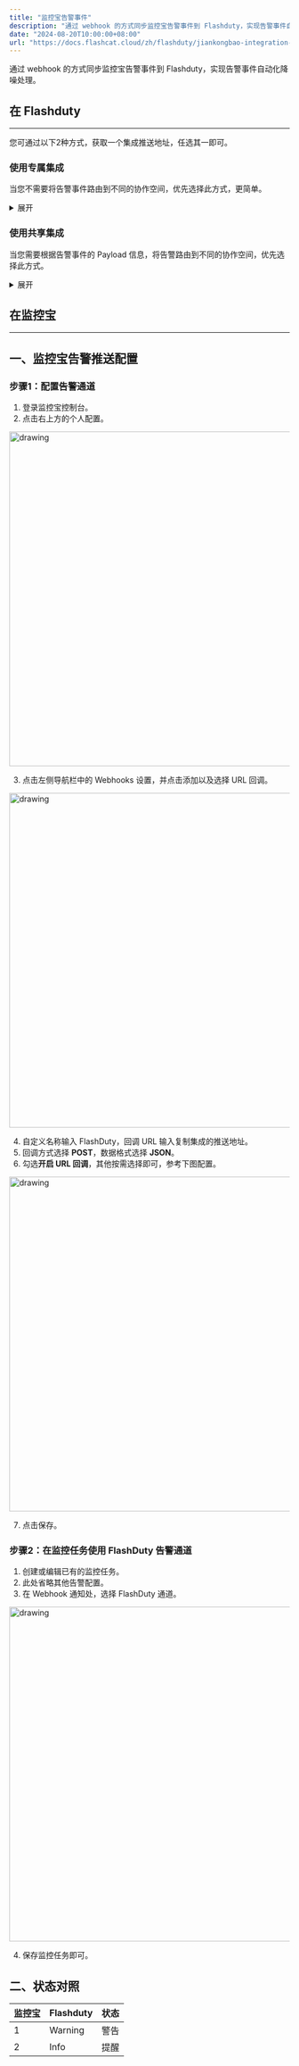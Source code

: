 ```yaml
---
title: "监控宝告警事件"
description: "通过 webhook 的方式同步监控宝告警事件到 Flashduty，实现告警事件自动化降噪处理"
date: "2024-08-20T10:00:00+08:00"
url: "https://docs.flashcat.cloud/zh/flashduty/jiankongbao-integration-guide"
---
```


通过 webhook 的方式同步监控宝告警事件到 Flashduty，实现告警事件自动化降噪处理。

<div class="hide">

## 在 Flashduty
---
您可通过以下2种方式，获取一个集成推送地址，任选其一即可。

### 使用专属集成

当您不需要将告警事件路由到不同的协作空间，优先选择此方式，更简单。

<details>
  <summary>展开</summary>
  
  1. 进入 Flashduty 控制台，选择 **协作空间**，进入某个空间的详情页面
  2. 选择 **集成数据** tab，点击 **添加一个集成**，进入添加集成页面
  3. 选择 **监控宝** 集成，点击 **保存**，生成卡片。
  4. 点击生成的卡片，可以查看到 **推送地址**，复制备用，完成。
  
    
</details>

### 使用共享集成

当您需要根据告警事件的 Payload 信息，将告警路由到不同的协作空间，优先选择此方式。

<details>
  <summary>展开</summary>
  
  1. 进入 Flashduty 控制台，选择 **集成中心=>告警事件**，进入集成选择页面。
  2. 选择 **监控宝** 集成：
        - **集成名称**：为当前集成定义一个名称。
  3. 点击 **保存** 后，复制当前页面的新生成的 **推送地址** 备用。
  4. 点击 **创建路由**，为集成配置路由规则。您可以按条件匹配不同的告警到不同的协作空间，也可以直接设置默认协作空间作为兜底，后续再按需调整。
  5. 完成。
    
</details>



## 在监控宝
---

<div class="md-block">

## 一、监控宝告警推送配置

### 步骤1：配置告警通道
1. 登录监控宝控制台。
2. 点击右上方的个人配置。

<img alt="drawing" width="600" src="https://fcpub-1301667576.cos.ap-nanjing.myqcloud.com/flashduty/doc/jkb-1.png" />

3. 点击左侧导航栏中的 Webhooks 设置，并点击添加以及选择 URL 回调。

<img alt="drawing" width="600" src="https://fcpub-1301667576.cos.ap-nanjing.myqcloud.com/flashduty/doc/jkb-2.png" />

4. 自定义名称输入 FlashDuty，回调 URL 输入复制集成的推送地址。
5. 回调方式选择 **POST**，数据格式选择 **JSON**。
6. 勾选**开启 URL 回调**，其他按需选择即可，参考下图配置。

<img alt="drawing" width="600" src="https://fcpub-1301667576.cos.ap-nanjing.myqcloud.com/flashduty/doc/jkb-3.png" />

7. 点击保存。


### 步骤2：在监控任务使用 FlashDuty 告警通道
1. 创建或编辑已有的监控任务。
2. 此处省略其他告警配置。
3. 在 Webhook 通知处，选择 FlashDuty 通道。

<img alt="drawing" width="600" src="https://fcpub-1301667576.cos.ap-nanjing.myqcloud.com/flashduty/doc/jkb-4.png" />

4. 保存监控任务即可。
</div>


## 二、状态对照

<div class="md-block">
  
|监控宝| Flashduty|状态|
|---|---|---|
|1|Warning|警告|
|2|Info|提醒|

</div>
